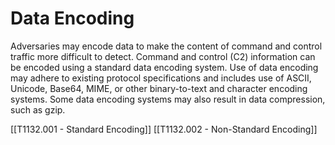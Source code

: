 # Data Encoding

Adversaries may encode data to make the content of command and control traffic more difficult to detect. Command and control (C2) information can be encoded using a standard data encoding system. Use of data encoding may adhere to existing protocol specifications and includes use of ASCII, Unicode, Base64, MIME, or other binary-to-text and character encoding systems. Some data encoding systems may also result in data compression, such as gzip.

[[T1132.001 - Standard Encoding]]
[[T1132.002 - Non-Standard Encoding]]